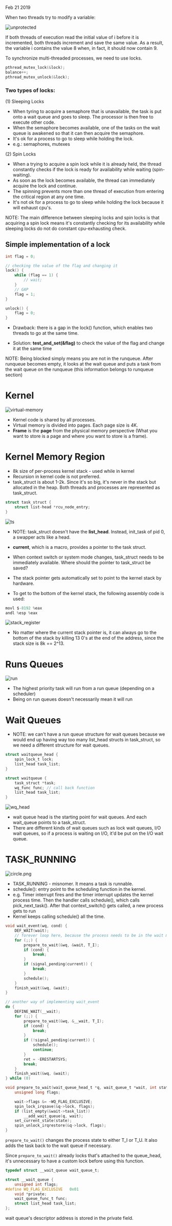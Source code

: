 Feb 21 2019

When two threads try to modify a variable:

![unprotected](../img/unprotected.png)

If both threads of execution read the initial value of i before it is incremented, both threads increment and save the same value. As a result, the variable i contains the value 8 when, in fact, it should now contain 9.

To synchronize multi-threaded processes, we need to use locks. 

```c
pthread_mutex_lock(&lock);
balance++;
pthread_mutex_unlock(&lock);
```

### Two types of locks:
(1) Sleeping Locks
* When tyring to acquire a semaphore that is unavailable, the task is put onto a wait queue and goes to sleep. The processor is then free to execute other code.
* When the semaphore becomes available, one of the tasks on the wait queue is awakened so that it can then acquire the semaphore.
* It's ok for a process to go to sleep while holding the lock. 
* e.g.: semaphores, mutexes


(2) Spin Locks
* When a trying to acquire a spin lock while it is already held, the thread constantly checks if the lock is ready for availability while waiting (spin-waiting). 
* As soon as the lock becomes available, the thread can immediately acquire the lock and continue.
* The spinning prevents more than one thread of execution from entering the critical region at any one time.
* It's not ok for a process to go to sleep while holding the lock because it will exhaust cpu's. 


NOTE: The main difference between sleeping locks and spin locks is that acquiring a spin lock means it's constantly checking for its availability while sleeping locks do not do constant cpu-exhausting check. 



## Simple implementation of a lock
```c
int flag = 0;

// checking the value of the flag and changing it 
lock() {
    while (flag == 1) {
        // wait;
    }
    // GAP
    flag = 1;
}

unlock() {
    flag = 0;
}
```
* Drawback: there is a gap in the lock() function, which enables two threads to go at the same time. 

* Solution: **test_and_set(&flag)** to check the value of the flag and change it at the same time


NOTE: Being blocked simply means you are not in the runqueue. After runqueue becomes empty, it looks at the wait queue and puts a task from the wait queue on the runqueue (this information belongs to runqueue section)

# Kernel
![virtual-memory](../img/kernel_img.svg)

* Kernel code is shared by all processes. 
* Virtual memory is divided into pages. Each page size is 4K. 
* **Frame** is the **page** from the physical memory perspective (What you want to store is a page and where you want to store is a frame).

# Kernel Memory Region
* 8k size of per-process kernel stack - used while in kernel
* Recursion in kernel code is not preferred. 
* task_struct is about 1-2k. Since it's so big, it's never in the stack but allocated in the heap. Both threads and processes are represented as task_struct. 

```c
struct task_struct {
	struct list-head *rcu_node_entry;
}
```

![ts](../img/linux_task_structure.svg)

* NOTE: task_struct doesn't have the **list_head**. Instead, init_task of pid 0, a swapper acts like a head. 

* **current**, which is a macro, provides a pointer to the task struct. 
* When context switch or system mode changes, task_struct needs to be immediately available. Where should the pointer to task_struct be saved?

* The stack pointer gets automatically set to point to the kernel stack by hardware. 

* To get to the bottom of the kernel stack, the following assembly code is used:

```c
movl $-8192 %eax
andl %esp %eax
```

![stack_register](../img/stack_register.svg)

* No matter where the current stack pointer is, it can always go to the bottom of the stack by killing 13 0's at the end of the address, since the stack size is 8k == 2^13.

# Runs Queues

![run](../img/run_queue.svg)

* The highest priority task will run from a run queue (depending on a scheduler)
* Being on run queues doesn't necessarily mean it will run

# Wait Queues
* NOTE: we can't have a run queue structure for wait queues because we would end up having way too many list_head structs in task_struct, so we need a different structure for wait queues.
```c
struct waitqueue_head {
	spin_lock_t lock;
	list_head task_list;
}

struct waitqueue {
	task_struct *task;
	wq_func func; // call back function
	list_head task_list;
}
```

![wq_head](../img/wait_queues.svg)

* wait queue head is the starting point for wait queues. And each wait_queue points to a task_struct.
* There are different kinds of wait queues such as lock wait queues, I/O wait queues, so if a process is waiting on I/O, it'd be put on the I/O wait queue. 

# TASK_RUNNING

![circle.png](../img/State_transition.svg)
* TASK_RUNNING - misnomer. It means a task is runnable. 
* schedule(): entry point to the scheduling function in the kernel.
* e.g. Timer interrupt fires and the timer interrupt updates the kernel process time. Then the handler calls schedule(), which calls pick_next_task(). After that context_switch() gets called, a new process gets to run
* Kernel keeps calling schedule() all the time. 

```c
void wait_event(wq, cond) {
	DEF_WAIT(wait);
    // forever loop here, because the process needs to be in the wait mode until the cond is true. It breaks out of the forever loop and stops waiting when the condition becomes true and finish_wait().
	for (;;) {
		prepare_to_wait(&wq, &wait, T_I);
		if (cond) {
			break;
		}
		if (signal_pending(current)) {
			break;
		}
		schedule();
	}
	finish_wait(&wq, &wait);
}

// another way of implementing wait_event 
do {
	DEFINE_WAIT(__wait);
	for (;;) {
		prepare_to_wait(&wq, &__wait, T_I);
		if (cond) {
			break;
		}
		if (!signal_pending(current)) {
			schedule();
			continue;	
		}
		ret = -ERESTARTSYS;
		break;
	}
	finish_wait(&wq, &wait);
} while (0)
```

```c
void prepare_to_wait(wait_queue_head_t *q, wait_queue_t *wait, int state) {
	unsigned long flags;

	wait->flags &= ~WQ_FLAG_EXCLUSIVE;
	spin_lock_irqsave(&q->lock, flags);
	if (list_empty(&wait->task_list))
		__add_wait_queue(q, wait);
	set_current_state(state);
	spin_unlock_irqrestore(&q->lock, flags);
}
```

<code>prepare_to_wait()</code> changes the process state to either T_I or T_U. It also adds the task back to the wait queue if necessary. 

Since <code>prepare_to_wait()</code> already locks that's attached to the queue_head, it's unnecessary to have a custom lock before using this function.

```c
typedef struct __wait_queue wait_queue_t;

struct __wait_queue {
	unsigned int flags;
#define WQ_FLAG_EXCLUSIVE	0x01
	void *private;
	wait_queue_func_t func;
	struct list_head task_list;
};
```

wait queue's descriptor address is stored in the private field.
